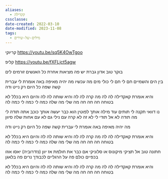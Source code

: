 ```yaml
---
aliases:
  - קקדילה
cssclasse: 
date-created: 2022-03-10
date-modified: 2023-11-08
tags:
  - מילים-של-שירים
---
```


קריוקי
https://youtu.be/sq5K4OwTgoo

קליפ
https://youtu.be/fXFLjct5agw

בוקר טוב אדון גברת
יש פה מציאות אחרת
כל האנשים זורמים לים

בין הים והשמיים
חם לי חם לי כולי מים מה עכשיו
מה יהיה מאיפה באה
אומרת לי עברית קשה שפה
כל היום רק נייט ודה

והיא אומרת קאקדילה לה לה
מה קרה לה לה
והיא שותה לה לה
והיום היא בכלל לא בטוחה חה חה חה
מה שלי מה שלה
כמה לי כמה לי כמה לה

נו דוואי תקנה לי תותים
עוד מילה אותך לפוטין
הוא כבר יעשה אותך כוכב
אתה תודה לי
מה תודה לא אל תודי לי
לא זה לא קרה עם נילי
גם לא עם אחות שלה סיוון

מה יהיה מאיפה באה
אומרת לי עברית קשה שפה
כל היום רק נייט ודה

והיא אומרת קאקדילה לה לה
מה קרה לה לה
והיא שותה לה לה
והיום היא בכלל לא בטוחה חה חה חה
מה שלי מה שלה
כמה לי כמה לי כמה לה

חתונה טוב אל תציקי
מיקונוס או סלוניקי
אם כבר את חולמת אז יוון
(נזדרוביה)
יאסו אוזו בכפיים
כולם פה על הרגליים
לכבודך נרים פה בלאגן

והיא אומרת קאקדילה לה לה
מה קרה לה לה
והיא שותה לה לה
והיום היא בכלל לא בטוחה חה חה חה
מה שלי מה שלה
כמה לי כמה לי כמה לה
